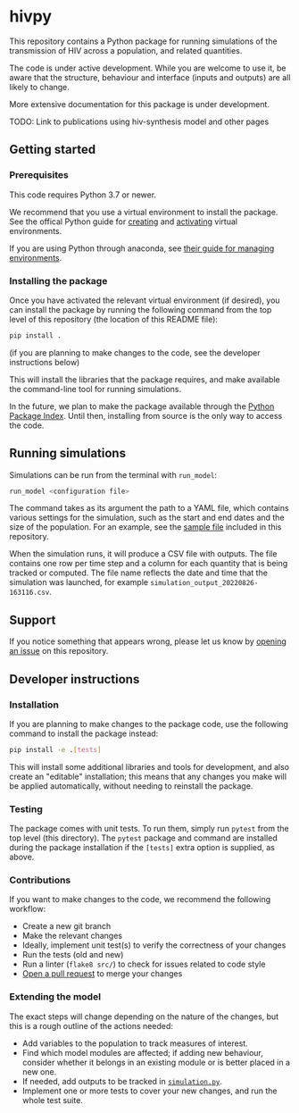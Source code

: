 # hivpy

This repository contains a Python package for running simulations
of the transmission of HIV across a population, and related quantities.

The code is under active development. While you are welcome to use it,
be aware that the structure, behaviour and interface (inputs and outputs)
are all likely to change.

More extensive documentation for this package is under development.

TODO: Link to publications using hiv-synthesis model and other pages

## Getting started
### Prerequisites
This code requires Python 3.7 or newer.

We recommend that you use a virtual environment to install the package.
See the offical Python guide for [creating](https://packaging.python.org/en/latest/guides/installing-using-pip-and-virtual-environments/#creating-a-virtual-environment)
and [activating](https://packaging.python.org/en/latest/guides/installing-using-pip-and-virtual-environments/#activating-a-virtual-environment) virtual environments.

If you are using Python through anaconda, see
[their guide for managing environments](https://docs.conda.io/projects/conda/en/latest/user-guide/tasks/manage-environments.html).


### Installing the package
Once you have activated the relevant virtual environment (if desired),
you can install the package by running the following command
from the top level of this repository (the location of this README file):
```bash
pip install .
```
(if you are planning to make changes to the code, see the
developer instructions below)

This will install the libraries that the package requires, and make available
the command-line tool for running simulations.

In the future, we plan to make the package available through the
[Python Package Index](https://pypi.org/). Until then, installing from source
is the only way to access the code.

## Running simulations
Simulations can be run from the terminal with `run_model`:
```bash
run_model <configuration file>
```
The command takes as its argument the path to a YAML file,
which contains various settings for the simulation, such as
the start and end dates and the size of the population.
For an example, see the [sample file](./hivpy.yaml)
included in this repository.

When the simulation runs, it will produce a CSV file with outputs.
The file contains one row per time step and a column for each quantity
that is being tracked or computed.
The file name reflects the date and time that the simulation was launched,
for example `simulation_output_20220826-163116.csv`.


## Support
If you notice something that appears wrong, please let us know by
[opening an issue](https://github.com/UCL/hivpy/issues/new/choose)
on this repository.

## Developer instructions
### Installation
If you are planning to make changes to the package code,
use the following command to install the package instead:
```bash
pip install -e .[tests]
```
This will install some additional libraries and tools for development, and also create an "editable" installation; this means that any changes you make will be applied automatically, without needing to reinstall the package.

### Testing
The package comes with unit tests. To run them, simply run
`pytest` from the top level (this directory). The `pytest` package and command
are installed during the package installation if the `[tests]` extra option
is supplied, as above.

### Contributions
If you want to make changes to the code, we recommend the following workflow:
- Create a new git branch
- Make the relevant changes
- Ideally, implement unit test(s) to verify the correctness of your changes
- Run the tests (old and new)
- Run a linter (`flake8 src/`) to check for issues related to code style
-  [Open a pull request](https://github.com/UCL/hivpy/compare) to merge your changes

### Extending the model
The exact steps will change depending on the nature of the changes,
but this is a rough outline of the actions needed:

- Add variables to the population to track measures of interest.
- Find which model modules are affected; if adding new behaviour, consider whether it belongs in an existing module or is better placed in a new one.
- If needed, add outputs to be tracked in [`simulation.py`](src/hivpy/simulation.py).
- Implement one or more tests to cover your new changes, and run the whole test suite.
